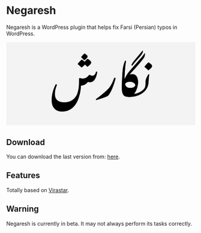 # Negaresh

Negaresh is a WordPress plugin that helps fix Farsi (Persian) typos in WordPress.

![نگارش](https://github.com/LordArma/negaresh/raw/master/screenshot.png "نگارش")

## Download
You can download the last version from: [here](https://github.com/LordArma/negaresh/releases).

## Features
Totally based on [Virastar](https://github.com/AlirezaSedghi/Virastar).

## Warning
Negaresh is currently in beta. It may not always perform its tasks correctly.

